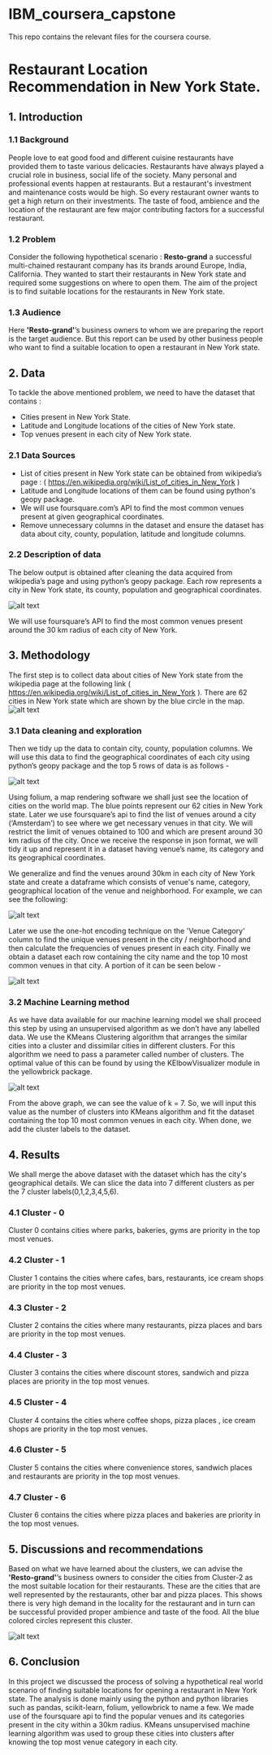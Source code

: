 # IBM_coursera_capstone
This repo contains the relevant files for the coursera course.

# Restaurant Location Recommendation in New York State.  

## 1. Introduction
### 1.1 Background
People love to eat good food and different cuisine restaurants have provided them to taste
various delicacies. Restaurants have always played a crucial role in business, social life of the
society. Many personal and professional events happen at restaurants. But a restaurant's
investment and maintenance costs would be high. So every restaurant owner wants to get a
high return on their investments. The taste of food, ambience and the location of the restaurant
are few major contributing factors for a successful restaurant.

### 1.2 Problem
Consider the following hypothetical scenario :
**Resto-grand** a successful multi-chained restaurant company has its brands around Europe,
India, California. They wanted to start their restaurants in New York state and required some
suggestions on where to open them.
The aim of the project is to find suitable locations for the restaurants in New York state.

### 1.3 Audience
Here **'Resto-grand'**’s business owners to whom we are preparing the report is the target
audience. But this report can be used by other business people who want to find a suitable
location to open a restaurant in New York state.

## 2. Data
To tackle the above mentioned problem, we need to have the dataset that contains :
- Cities present in New York State.
- Latitude and Longitude locations of the cities of New York state.
- Top venues present in each city of New York state.

### 2.1 Data Sources
- List of cities present in New York state can be obtained from wikipedia’s page :
( https://en.wikipedia.org/wiki/List_of_cities_in_New_York )
- Latitude and Longitude locations of them can be found using python's geopy package.
- We will use foursquare.com’s API to find the most common venues present at given
geographical coordinates.
- Remove unnecessary columns in the dataset and ensure the dataset has
data about city, county, population, latitude and longitude columns.

### 2.2 Description of data
The below output is obtained after cleaning the data acquired from wikipedia’s page and using
python’s geopy package. Each row represents a city in New York state, its county, population
and geographical coordinates.  

![alt text](./images/data_desc.png)  

We will use foursquare’s API to find the most common venues present around the 30 km radius
of each city of New York.

## 3. Methodology
The first step is to collect data about cities of New York state from the wikipedia page at the
following link ( https://en.wikipedia.org/wiki/List_of_cities_in_New_York ). There are 62 cities in New
York state which are shown by the blue circle in the map.  
![alt text](./images/cities.png)  


### 3.1 Data cleaning and exploration
Then we tidy up the data to contain city, county, population columns. We will use this data to find the
geographical coordinates of each city using python’s geopy package and the top 5 rows of data is as
follows -  

![alt text](./images/data_desc.png)  

Using folium, a map rendering software we shall just see the location of cities on the world map.
The blue points represent our 62 cities in New York state.
Later we use foursquare’s api to find the list of venues around a city (‘Amsterdam’) to see where we
get necessary venues in that city. We will restrict the limit of venues obtained to 100 and which are
present around 30 km radius of the city. Once we receive the response in json format, we will tidy it
up and represent it in a dataset having venue’s name, its category and its geographical coordinates.



We generalize and find the venues around 30km in each city of New York state and create a
dataframe which consists of venue's name, category, geographical location of the venue and neighborhood.
For example, we can see the following:  

![alt text](./images/foursquare_albany.png)  


Later we use the one-hot encoding technique on the 'Venue Category' column to find the unique
venues present in the city / neighborhood and then calculate the frequencies of venues present
in each city. Finally we obtain a dataset each row containing the city name and the top 10 most
common venues in that city. A portion of it can be seen below -  

![alt text](./images/neighborhood_10_top_venues.png)  

  
### 3.2 Machine Learning method
As we have data available for our machine learning model we shall proceed this step by using
an unsupervised algorithm as we don’t have any labelled data. We use the KMeans Clustering
algorithm that arranges the similar cities into a cluster and dissimilar cities in different clusters.
For this algorithm we need to pass a parameter called number of clusters. The optimal value of
this can be found by using the KElbowVisualizer module in the yellowbrick package.  

![alt text](./images/distortion_score.png) 


From the above graph, we can see the value of k = 7. So, we will input this value as the number
of clusters into KMeans algorithm and fit the dataset containing the top 10 most common
venues in each city. When done, we add the cluster labels to the dataset. 

## 4. Results
We shall merge the above dataset with the dataset which has the city's geographical details. We
can slice the data into 7 different clusters as per the 7 cluster labels(0,1,2,3,4,5,6).
### 4.1 Cluster - 0
Cluster 0 contains cities where parks, bakeries, gyms are priority in the top most venues.
### 4.2 Cluster - 1
Cluster 1 contains the cities where cafes, bars, restaurants, ice cream shops are priority in the
top most venues.
### 4.3 Cluster - 2
Cluster 2 contains the cities where many restaurants, pizza places and bars are priority in the
top most venues.
### 4.4 Cluster - 3
Cluster 3 contains the cities where discount stores, sandwich and pizza places are priority in the
top most venues.
### 4.5 Cluster - 4
Cluster 4 contains the cities where coffee shops, pizza places , ice cream shops are priority in
the top most venues.
### 4.6 Cluster - 5
Cluster 5 contains the cities where convenience stores, sandwich places and restaurants are
priority in the top most venues.
### 4.7 Cluster - 6
Cluster 6 contains the cities where pizza places and bakeries are priority in the top most
venues.

## 5. Discussions and recommendations
Based on what we have learned about the clusters, we can advise the **'Resto-grand'**’s business
owners to consider the cities from Cluster-2 as the most suitable location for their restaurants.
These are the cities that are well represented by the restaurants, other bar and pizza places.
This shows there is very high demand in the locality for the restaurant and in turn can be
successful provided proper ambience and taste of the food. All the blue colored circles
represent this cluster.  

![alt text](./images/clustered_neighborhoods.png)  


## 6. Conclusion
In this project we discussed the process of solving a hypothetical real world scenario of finding
suitable locations for opening a restaurant in New York state. The analysis is done mainly using
the python and python libraries such as pandas, scikit-learn, folium, yellowbrick to name a few.
We made use of the foursquare api to find the popular venues and its categories present in the
city within a 30km radius. KMeans unsupervised machine learning algorithm was used to group
these cities into clusters after knowing the top most venue category in each city.
